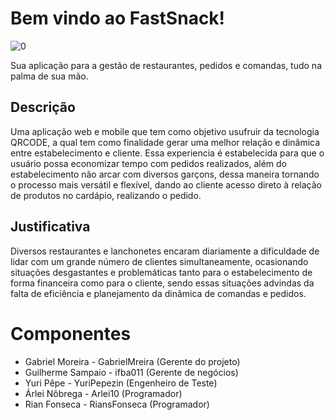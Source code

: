 # Bem vindo ao FastSnack!

![0](https://github.com/IFBA-SAJ/FastSnack/assets/107933147/27ce0c21-f6eb-480e-8d4a-a925a2adf741)

Sua aplicação para a gestão de restaurantes, pedidos e comandas, tudo na palma de sua mão.

## Descrição

Uma aplicação web e mobile que tem como objetivo usufruir da tecnologia QRCODE, a qual tem como finalidade gerar uma melhor relação e dinâmica entre estabelecimento e cliente. Essa experiencia é estabelecida para que o usuário possa economizar tempo com pedidos realizados, além do estabelecimento não arcar com diversos garçons, dessa maneira tornando o processo mais versátil e flexível, dando ao cliente acesso direto à relação de produtos no cardápio, realizando o pedido.

## Justificativa

Diversos restaurantes e lanchonetes encaram diariamente a dificuldade de lidar com um grande número de clientes simultaneamente, ocasionando situações desgastantes e problemáticas tanto para o estabelecimento de forma financeira como para o cliente, sendo essas situações advindas da falta de eficiência e planejamento da dinâmica de comandas e pedidos.


# Componentes

- Gabriel Moreira - GabrielMreira (Gerente do projeto)
- Guilherme Sampaio - ifba011 (Gerente de negócios)
- Yuri Pêpe - YuriPepezin (Engenheiro de Teste)
- Árlei Nôbrega - Arlei10 (Programador)
- Rian Fonseca - RiansFonseca (Programador)
